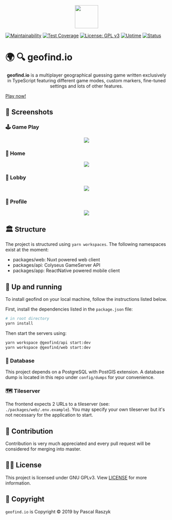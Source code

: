 <p align="center">
  <img width="72" src="https://raw.githubusercontent.com/posixpascal/geofind/master/packages/web/assets/images/logo-yellow.svg">
</p>

[![Maintainability](https://api.codeclimate.com/v1/badges/c81ea928b2b76d4efae5/maintainability)](https://codeclimate.com/github/posixpascal/geofind/maintainability)
[![Test Coverage](https://api.codeclimate.com/v1/badges/c81ea928b2b76d4efae5/test_coverage)](https://codeclimate.com/github/posixpascal/geofind/test_coverage)
[![License: GPL v3](https://img.shields.io/badge/License-GPLv3-blue.svg)](https://www.gnu.org/licenses/gpl-3.0)
[![Uptime](https://img.shields.io/uptimerobot/ratio/m783620652-575ef546c2e2407fd4bca7d7)](https://status.geofind.io)
[![Status](https://img.shields.io/uptimerobot/status/m783620652-575ef546c2e2407fd4bca7d7)](https://status.geofind.io)

# 🌍 🔍 geofind.io 

<p align="center">
<strong>geofind.io</strong> is a multiplayer geographical guessing game 
written exclusively in TypeScript featuring different game modes, custom markers, fine-tuned settings and lots of other features.

[Play now!](https://geofind.io)
</p>

## 🌈 Screenshots

### 🕹 Game Play
<p align="center">
  <img src="https://github.com/posixpascal/geofind/raw/master/screenshots/gameplay.jpg">
</p>

### 📍 Home
<p align="center">
  <img src="https://github.com/posixpascal/geofind/raw/master/screenshots/home.jpg">
</p>

### 👥 Lobby
<p align="center">
  <img src="https://github.com/posixpascal/geofind/raw/master/screenshots/lobby.jpg">
</p>


### 💄 Profile 
<p align="center">
  <img src="https://github.com/posixpascal/geofind/raw/master/screenshots/profile.jpg">
</p>

## 🏛 Structure

The project is structured using `yarn workspaces`. The following namespaces exist at the moment:

- packages/web: Nuxt powered web client
- packages/api: Colyseus GameServer API
- packages/app: ReactNative powered mobile client

## 🚀 Up and running

To install geofind on your local machine, follow the instructions listed below. 

First, install the dependencies listed in the `package.json` file:
```bash
# in root directory
yarn install
```

Then start the servers using:
```bash
yarn workspace @geofind/api start:dev
yarn workspace @geofind/web start:dev
```


### 🔨 Database

This project depends on a PostgreSQL with PostGIS extension. A database dump is located in this repo under `config/dumps` for your convenience.

### 🗺 Tileserver

The frontend expects 2 URLs to a tileserver (see: `./packages/web/.env.example`). You may specify your own tileserver but it's not necessary for the application to start.

## 🤝 Contribution

Contribution is very much appreciated and every pull request will be considered for merging into master. 

## 👨‍⚖️ License
This project is licensed under GNU GPLv3. View [LICENSE](https://github.com/posixpascal/geofind_frontend/blob/master/LICENSE) for more information.

## 📝 Copyright
`geofind.io` is Copyright © 2019 by Pascal Raszyk 
